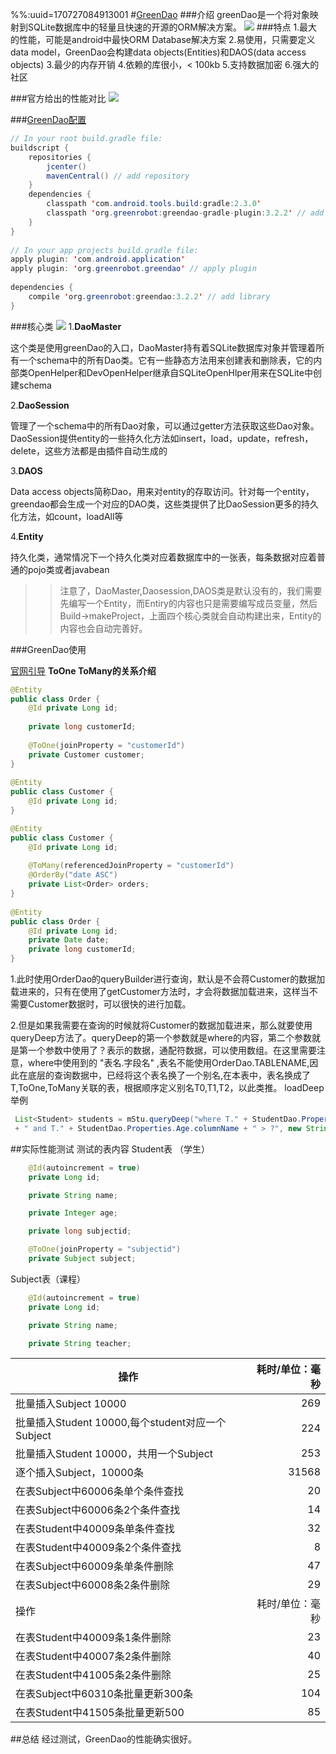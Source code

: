 %%:uuid=170727084913001
#[GreenDao](http://greenrobot.org/greendao/)
###介绍
        greenDao是一个将对象映射到SQLite数据库中的轻量且快速的开源的ORM解决方案。
![](C:\Users\peiyu_wang\Desktop\greenDAO-orm-320.png)
###特点
1.最大的性能，可能是android中最快ORM Database解决方案
2.易使用，只需要定义data model，GreenDao会构建data objects(Entities)和DAOS(data access objects)
3.最少的内存开销
4.依赖的库很小，< 100kb
5.支持数据加密
6.强大的社区

###官方给出的性能对比
![](C:\Users\peiyu_wang\Desktop\greenDAO-vs-OrmLite-vs-ActiveAndroid.png)

###[GreenDao配置](http://greenrobot.org/greendao/documentation/introduction/)
```java
// In your root build.gradle file:
buildscript {
    repositories {
        jcenter()
        mavenCentral() // add repository
    }
    dependencies {
        classpath 'com.android.tools.build:gradle:2.3.0'
        classpath 'org.greenrobot:greendao-gradle-plugin:3.2.2' // add plugin
    }
}
 
// In your app projects build.gradle file:
apply plugin: 'com.android.application'
apply plugin: 'org.greenrobot.greendao' // apply plugin
 
dependencies {
    compile 'org.greenrobot:greendao:3.2.2' // add library
}
```

###核心类
![](C:\Users\peiyu_wang\Desktop\Core-Classes-150.png)
1.**DaoMaster**

 这个类是使用greenDao的入口，DaoMaster持有着SQLite数据库对象并管理着所有一个schema中的所有Dao类。它有一些静态方法用来创建表和删除表，它的内部类OpenHelper和DevOpenHelper继承自SQLiteOpenHlper用来在SQLite中创建schema


2.**DaoSession**

管理了一个schema中的所有Dao对象，可以通过getter方法获取这些Dao对象。DaoSession提供entity的一些持久化方法如insert，load，update，refresh，delete，这些方法都是由插件自动生成的


3.**DAOS**

Data access objects简称Dao，用来对entity的存取访问。针对每一个entity，greendao都会生成一个对应的DAO类，这些类提供了比DaoSession更多的持久化方法，如count，loadAll等


4.**Entity**

持久化类，通常情况下一个持久化类对应着数据库中的一张表，每条数据对应着普通的pojo类或者javabean

>>注意了，DaoMaster,Daosession,DAOS类是默认没有的，我们需要先编写一个Entity，而Entiry的内容也只是需要编写成员变量，然后Build->makeProject，上面四个核心类就会自动构建出来，Entity的内容也会自动完善好。

###GreenDao使用

[官网引导](http://greenrobot.org/greendao/documentation/)
**ToOne ToMany的关系介绍**
```java
@Entity
public class Order {
    @Id private Long id;
 
    private long customerId;
 
    @ToOne(joinProperty = "customerId")
    private Customer customer;
}
 
@Entity
public class Customer {
    @Id private Long id;
}
```

```java
@Entity
public class Customer {
    @Id private Long id;
 
    @ToMany(referencedJoinProperty = "customerId")
    @OrderBy("date ASC")
    private List<Order> orders;
}
 
@Entity
public class Order {
    @Id private Long id;
    private Date date;
    private long customerId;
}
```

1.此时使用OrderDao的queryBuilder进行查询，默认是不会蒋Customer的数据加载进来的，只有在使用了getCustomer方法时，才会将数据加载进来，这样当不需要Customer数据时，可以很快的进行加载。

2.但是如果我需要在查询的时候就将Customer的数据加载进来，那么就要使用queryDeep方法了。queryDeep的第一个参数就是where的内容，第二个参数就是第一个参数中使用了？表示的数据，通配符数据，可以使用数组。在这里需要注意，where中使用到的 "表名.字段名" ,表名不能使用OrderDao.TABLENAME,因此在底层的查询数据中，已经将这个表名换了一个别名,在本表中，表名换成了T,ToOne,ToMany关联的表，根据顺序定义别名T0,T1,T2，以此类推。
loadDeep举例
```java
 List<Student> students = mStu.queryDeep("where T." + StudentDao.Properties.Name.columnName + " = ?" 
 + " and T." + StudentDao.Properties.Age.columnName + " > ?", new String[]{stuName, age + ""});
```

##实际性能测试
测试的表内容
Student表 （学生）
```java
    @Id(autoincrement = true)
    private Long id;

    private String name;

    private Integer age;

    private long subjectid;

    @ToOne(joinProperty = "subjectid")
    private Subject subject;
```

Subject表（课程）

```java
    @Id(autoincrement = true)
    private Long id;

    private String name;

    private String teacher;
```

|操作         | 耗时/单位：毫秒     |
| ----------- |-----------:|
| 批量插入Subject 10000|269|
| 批量插入Student 10000,每个student对应一个Subject|224|
| 批量插入Student 10000，共用一个Subject|253|
| 逐个插入Subject，10000条|31568|
| 在表Subject中60006条单个条件查找|20|
| 在表Subject中60006条2个条件查找|14|
| 在表Student中40009条单条件查找|32|
| 在表Student中40009条2个条件查找|8|
| 在表Subject中60009条单条件删除|47|
| 在表Subject中60008条2条件删除|29|
| 操作| 耗时/单位：毫秒|
| 在表Student中40009条1条件删除|23|
| 在表Student中40007条2条件删除|40|
| 在表Student中41005条2条件删除|25|
| 在表Subject中60310条批量更新300条|104|
| 在表Student中41505条批量更新500|85|

##总结
经过测试，GreenDao的性能确实很好。